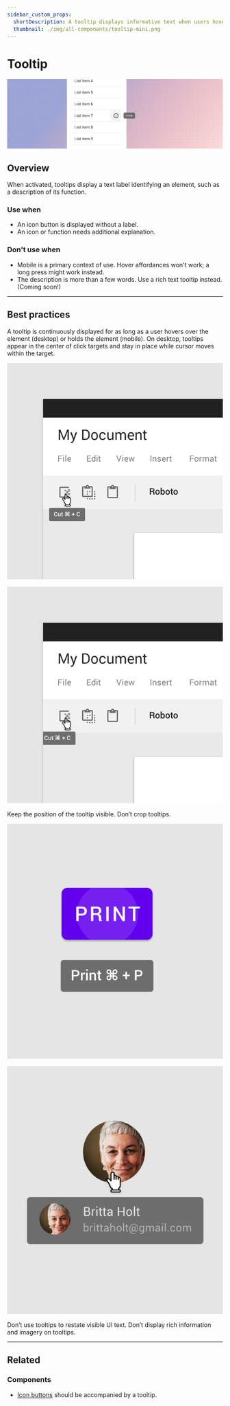 ```yaml
---
sidebar_custom_props:
  shortDescription: A tooltip displays informative text when users hover over, focus on, or tap an element.
  thumbnail: ./img/all-components/tooltip-mini.png
---
```


# Tooltip

<ComponentVisual storybookUrl="https://forge.tylerdev.io/main/?path=/story/components-tooltip--default">

![Tooltip header image](./images/tooltip.png)

</ComponentVisual>

## Overview

When activated, tooltips display a text label identifying an element, such as a description of its function.

### Use when

- An icon button is displayed without a label. 
- An icon or function needs additional explanation. 

### Don't use when

- Mobile is a primary context of use. Hover affordances won't work; a long press might work instead. 
- The description is more than a few words. Use a rich text tooltip instead. (Coming soon!)

---

## Best practices 

<DoDontGrid>
  <DoDontTextSection>
    <DoDontText type="do">A tooltip is continuously displayed for as long as a user hovers over the element (desktop) or holds the element (mobile).</DoDontText>
    <DoDontText type="do">On desktop, tooltips appear in the center of click targets and stay in place while cursor moves within the target.</DoDontText>
  </DoDontTextSection>
</DoDontGrid>

<DoDontGrid>
  <DoDontRow>
  <DoDontImage>

![#](./images/tooltip-position-do.png)

  </DoDontImage>
  <DoDontImage>

![#](./images/tooltip-position-dont.png)

  </DoDontImage>
  </DoDontRow>
  <DoDontRow>
    <DoDont type="do">Keep the position of the tooltip visible.</DoDont>
    <DoDont type="dont">Don’t crop tooltips.</DoDont>
  </DoDontRow>
</DoDontGrid>

<DoDontGrid titleText=" ">
  <DoDontRow>
  <DoDontImage>

![#](./images/tooltip-dont.png)

  </DoDontImage>
    <DoDontImage>

![#](./images/tooltip-dont-2.png)

  </DoDontImage>
  </DoDontRow>
  <DoDontRow>
    <DoDont type="dont">Don’t use tooltips to restate visible UI text.</DoDont>
    <DoDont type="dont">Don’t display rich information and imagery on tooltips.</DoDont>
  </DoDontRow>
</DoDontGrid>

---

## Related 

### Components
- [Icon buttons](/components/buttons/icon-button) should be accompanied by a tooltip.
